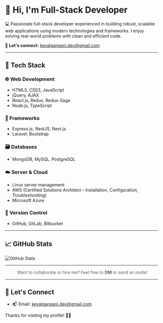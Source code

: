 # 👋 Hi, I'm Full-Stack Developer

💻 Passionate full-stack developer experienced in building robust, scalable web applications using modern technologies and frameworks. I enjoy solving real-world problems with clean and efficient code.

📩 **Let's connect:** kevalgangani.dev@gmail.com

---

## 🔧 Tech Stack

### 🌐 Web Development
- HTML5, CSS3, JavaScript
- jQuery, AJAX
- React.js, Redux, Redux-Saga
- Node.js, TypeScript

### 🚀 Frameworks
- Express.js, NestJS, Next.js
- Laravel, Bootstrap

### 🗃️ Databases
- MongoDB, MySQL, PostgreSQL

### ☁️ Server & Cloud
- Linux server management
- AWS (Certified Solutions Architect – Installation, Configuration, Troubleshooting)
- Microsoft Azure

### 📂 Version Control
- GitHub, GitLab, Bitbucket

---

## 📈 GitHub Stats

![GitHub Stats](https://github-readme-stats.vercel.app/api?username=kg6706&show_icons=true&theme=radical)

---

> Want to collaborate or hire me? Feel free to **DM** or send an invite!

---

## 🤝 Let's Connect

- 📬 Email: kevalgangani.dev@gmail.com

Thanks for visiting my profile! 👨‍💻
